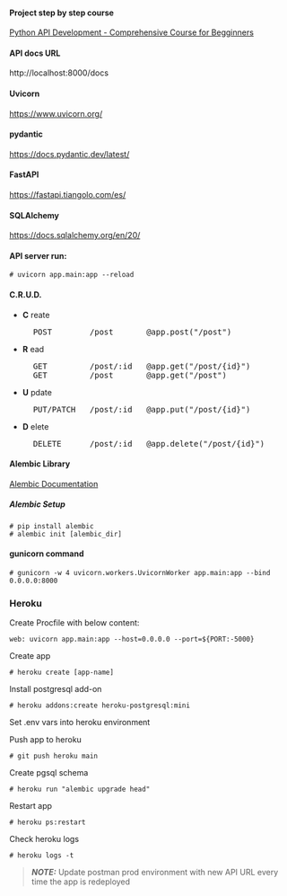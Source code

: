 
#### Project step by step course 
[Python API Development - Comprehensive Course for Begginners](https://www.youtube.com/watch?v=0sOvCWFmrtA)

#### API docs URL
http://localhost:8000/docs

#### Uvicorn
https://www.uvicorn.org/

#### pydantic
https://docs.pydantic.dev/latest/

#### FastAPI
https://fastapi.tiangolo.com/es/

#### SQLAlchemy
https://docs.sqlalchemy.org/en/20/

#### API server run:
<pre><code># uvicorn app.main:app --reload</code></pre>

#### C.R.U.D.

 - **C** reate     
<pre>     POST        /post       @app.post("/post")</pre>
 - **R** ead
<pre>     GET         /post/:id   @app.get("/post/{id}")
     GET         /post       @app.get("/post")</pre>
- **U** pdate     
<pre>     PUT/PATCH   /post/:id   @app.put("/post/{id}")</pre>
- **D** elete
<pre>     DELETE      /post/:id   @app.delete("/post/{id}")</pre>


#### Alembic Library
[Alembic Documentation](https://alembic.sqlalchemy.org/en/latest/index.html)

##### Alembic Setup
<pre><code># pip install alembic
# alembic init [alembic_dir]</code></pre>

#### gunicorn command
<pre><code># gunicorn -w 4 uvicorn.workers.UvicornWorker app.main:app --bind 0.0.0.0:8000</code></pre>

### Heroku
Create Procfile with below content:
<pre><code>web: uvicorn app.main:app --host=0.0.0.0 --port=${PORT:-5000}</code></pre>
Create app
<pre><code># heroku create [app-name]</code></pre>
Install postgresql add-on
<pre><code># heroku addons:create heroku-postgresql:mini</code></pre>
Set .env vars into heroku environment

Push app to heroku
<pre><code># git push heroku main</code></pre>
Create pgsql schema
<pre><code># heroku run "alembic upgrade head"</code></pre>
Restart app
<pre><code># heroku ps:restart</code></pre>
Check heroku logs
<pre><code># heroku logs -t</code></pre>

> **_NOTE:_** Update postman prod environment with new API URL every time the app is redeployed